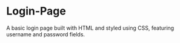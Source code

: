 # Login-Page
A basic login page built with HTML and styled using CSS, featuring username and password fields.
